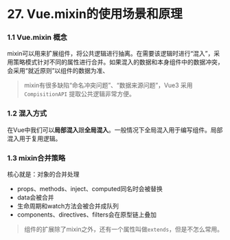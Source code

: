 # 27. Vue.mixin的使用场景和原理

### 1.1 Vue.mixin 概念

mixin可以用来扩展组件，将公共逻辑进行抽离。在需要该逻辑时进行“混入”，采用策略模式针对不同的属性进行合并。如果混入的数据和本身组件中的数据冲突，会采用“就近原则”以组件的数据为准、

> mixin有很多缺陷“命名冲突问题”、“数据来源问题”，Vue3 采用 `CompisitionAPI` 提取公共逻辑非常方便。

### 1.2 混入方式

在Vue中我们可以**局部混入**跟**全局混入**。一般情况下全局混入用于编写组件。局部混入用于复用逻辑。

### 1.3 mixin合并策略

核心就是：对象的合并处理

- props、methods、inject、computed同名时会被替换
- data会被合并
- 生命周期和watch方法会被合并成队列
- components、directives、filters会在原型链上叠加

> 组件的扩展除了mixin之外，还有一个属性叫做`extends`，但是不怎么常用。

